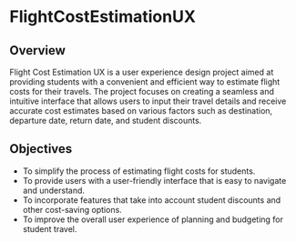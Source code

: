 # FlightCostEstimationUX

## Overview

Flight Cost Estimation UX is a user experience design project aimed at providing students with a convenient and efficient way to estimate flight costs for their travels. The project focuses on creating a seamless and intuitive interface that allows users to input their travel details and receive accurate cost estimates based on various factors such as destination, departure date, return date, and student discounts.

## Objectives

- To simplify the process of estimating flight costs for students.
- To provide users with a user-friendly interface that is easy to navigate and understand.
- To incorporate features that take into account student discounts and other cost-saving options.
- To improve the overall user experience of planning and budgeting for student travel.


